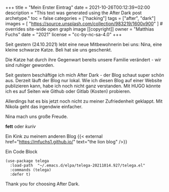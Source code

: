 +++
title = "Mein Erster Eintrag"
date = 2021-10-26T00:12:39+02:00
description = "This text was generated using the After Dark post archetype."
toc = false
categories = ["hacking"]
tags = ["after", "dark"]
images = [
  "https://source.unsplash.com/collection/983219/1600x900"
] # overrides site-wide open graph image
[[copyright]]
  owner = "Matthias Fuchs"
  date = "2021"
  license = "cc-by-nc-sa-4.0"
+++

Seit gestern (24.10.2021) lebt eine neue Mitbewohnerin bei uns:
Nina, eine kleine schwarze Katze. Beli hat sie uns geschenkt.

Die Katze hat durch ihre Gegenwart bereits unsere Familie verändert - wir sind ruhiger geworden.

Seit gestern beschäftige ich mich After Dark - der Blog schaut super schön aus. Derzeit läuft der Blog nur lokal.
Wie ich diesen Blog auf einer Website publizieren kann, habe ich noch nicht ganz verstanden. Mit HUGO könnte ich es 
auf Seiten wie Github oder Gitlab (Kosten) probieren.

Allerdings hat es bis jetzt noch nicht zu meiner Zufriedenheit geklappt. Mit Nikola geht das irgendwie einfacher.

Nina mach uns große Freude.

**fett** oder *kuriv*

Ein Kink zu meinem anderen Blog {{< external href="https://mfuchs1.github.io/" text="the lion blog" />}}

Ein Code Block

```Elisp
(use-package telega
  :load-path  "~/.emacs.d/elpa/telega-20211014.927/telega.el"
  :commands (telega)
  :defer t)
```

Thank you for choosing After Dark.
